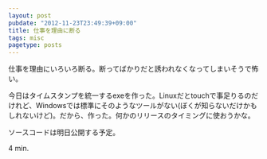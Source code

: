 ```yaml
---
layout: post
pubdate: "2012-11-23T23:49:39+09:00"
title: 仕事を理由に断る
tags: misc
pagetype: posts
---
```

仕事を理由にいろいろ断る。断ってばかりだと誘われなくなってしまいそうで怖い。

今日はタイムスタンプを統一するexeを作った。Linuxだとtouchで事足りるのだけれど、Windowsでは標準にそのようなツールがない(ぼくが知らないだけかもしれないけど)。だから、作った。何かのリリースのタイミングに使おうかな。

ソースコードは明日公開する予定。

4 min.
